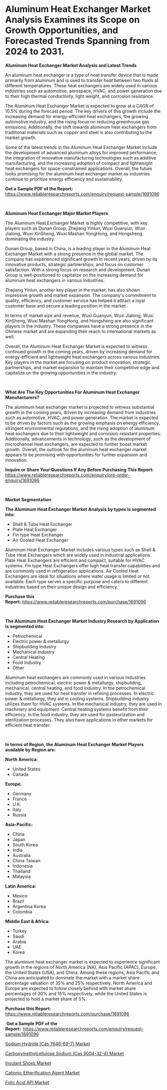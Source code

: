 <p><h1>Aluminum Heat Exchanger Market Analysis Examines its Scope on Growth Opportunities, and Forecasted Trends Spanning from 2024 to 2031.</h1></p><p><strong>Aluminum Heat Exchanger Market Analysis and Latest Trends</strong></p>
<p><p>An aluminum heat exchanger is a type of heat transfer device that is made primarily from aluminum and is used to transfer heat between two fluids at different temperatures. These heat exchangers are widely used in various industries such as automotive, aerospace, HVAC, and power generation due to their high thermal conductivity, light weight, and corrosion resistance.</p><p>The Aluminum Heat Exchanger Market is expected to grow at a CAGR of 10.5% during the forecast period. The key drivers of this growth include the increasing demand for energy-efficient heat exchangers, the growing automotive industry, and the rising focus on reducing greenhouse gas emissions. Additionally, the shift towards aluminum heat exchangers from traditional materials such as copper and steel is also contributing to the market growth.</p><p>Some of the latest trends in the Aluminum Heat Exchanger Market include the development of advanced aluminum alloys for improved performance, the integration of innovative manufacturing technologies such as additive manufacturing, and the increasing adoption of compact and lightweight heat exchangers for space-constrained applications. Overall, the future looks promising for the aluminum heat exchanger market as industries continue to prioritize energy efficiency and sustainability.</p></p>
<p><strong>Get a Sample PDF of the Report:&nbsp;</strong> <a href="https://www.reliableresearchreports.com/enquiry/request-sample/1691096">https://www.reliableresearchreports.com/enquiry/request-sample/1691096</a></p>
<p>&nbsp;</p>
<p><strong>Aluminum Heat Exchanger Major Market Players</strong></p>
<p><p>The Aluminum Heat Exchanger Market is highly competitive, with key players such as Dunan Group, Zhejiang Yinlun, Wuxi Guanyun, Wuxi Jialong, Wuxi XinSheng, Wuxi Mashan YongHong, and Hongsheng dominating the industry.</p><p>Dunan Group, based in China, is a leading player in the Aluminum Heat Exchanger Market with a strong presence in the global market. The company has experienced significant growth in recent years, driven by its innovative products, strategic partnerships, and focus on customer satisfaction. With a strong focus on research and development, Dunan Group is well-positioned to capitalize on the increasing demand for aluminum heat exchangers in various industries.</p><p>Zhejiang Yinlun, another key player in the market, has also shown impressive growth and market expansion. The company's commitment to quality, efficiency, and customer service has helped it attract a loyal customer base and secure a leading position in the market.</p><p>In terms of market size and revenue, Wuxi Guanyun, Wuxi Jialong, Wuxi XinSheng, Wuxi Mashan YongHong, and Hongsheng are also significant players in the industry. These companies have a strong presence in the Chinese market and are expanding their reach to international markets as well.</p><p>Overall, the Aluminum Heat Exchanger Market is expected to witness continued growth in the coming years, driven by increasing demand for energy-efficient and lightweight heat exchangers across various industries. Key players in the market are focusing on product innovation, strategic partnerships, and market expansion to maintain their competitive edge and capitalize on the growing opportunities in the industry.</p></p>
<p>&nbsp;</p>
<p><strong>What Are The Key Opportunities For Aluminum Heat Exchanger Manufacturers?</strong></p>
<p><p>The aluminum heat exchanger market is projected to witness substantial growth in the coming years, driven by increasing demand from industries such as automotive, HVAC, and power generation. The market is expected to be driven by factors such as the growing emphasis on energy efficiency, stringent environmental regulations, and the rising adoption of aluminum heat exchangers due to their lightweight and corrosion-resistant properties. Additionally, advancements in technology, such as the development of microchannel heat exchangers, are expected to further boost market growth. Overall, the outlook for the aluminum heat exchanger market appears to be promising with opportunities for further expansion and innovation.</p></p>
<p><strong>Inquire or Share Your Questions If Any Before Purchasing This Report:</strong> <a href="https://www.reliableresearchreports.com/enquiry/pre-order-enquiry/1691096">https://www.reliableresearchreports.com/enquiry/pre-order-enquiry/1691096</a></p>
<p>&nbsp;</p>
<p><strong>Market Segmentation</strong></p>
<p><strong>The Aluminum Heat Exchanger Market Analysis by types is segmented into:</strong></p>
<p><ul><li>Shell & Tube Heat Exchanger</li><li>Plate Heat Exchanger</li><li>Fin type Heat Exchanger</li><li>Air Cooled Heat Exchanger</li></ul></p>
<p><p>Aluminum Heat Exchanger Market includes various types such as Shell & Tube Heat Exchangers which are widely used in industrial applications. Plate Heat Exchangers are efficient and compact, suitable for HVAC systems. Fin type Heat Exchangers offer high heat transfer capabilities and are commonly used in refrigeration applications. Air Cooled Heat Exchangers are ideal for situations where water usage is limited or not available. Each type serves a specific purpose and caters to different industries based on their unique design and efficiency.</p></p>
<p><strong>Purchase this Report:&nbsp;</strong><a href="https://www.reliableresearchreports.com/purchase/1691096">https://www.reliableresearchreports.com/purchase/1691096</a></p>
<p>&nbsp;</p>
<p><strong>The Aluminum Heat Exchanger Market Industry Research by Application is segmented into:</strong></p>
<p><ul><li>Petrochemical</li><li>Electric power & metallurgy</li><li>Shipbuilding Industry</li><li>Mechanical Industry</li><li>Central Heating</li><li>Food Industry</li><li>Other</li></ul></p>
<p><p>Aluminum heat exchangers are commonly used in various industries including petrochemical, electric power & metallurgy, shipbuilding, mechanical, central heating, and food industry. In the petrochemical industry, they are used for heat transfer in refining processes. In electric power & metallurgy, they aid in cooling systems. Shipbuilding industry utilizes them for HVAC systems. In the mechanical industry, they are used in machinery and equipment. Central heating systems benefit from their efficiency. In the food industry, they are used for pasteurization and sterilization processes. They also have applications in other markets for efficient heat transfer.</p></p>
<p>&nbsp;</p>
<p><strong>In terms of Region, the Aluminum Heat Exchanger Market Players available by Region are:</strong></p>
<p>
    <p> <strong> North America: </strong>
        <ul>
            <li>United States</li>
            <li>Canada</li>
        </ul>
        </p> 
    <p> <strong> Europe: </strong>
        <ul>
            <li>Germany</li>
            <li>France</li>
            <li>U.K.</li>
            <li>Italy</li>
            <li>Russia</li>
        </ul>
        </p> 
    <p> <strong> Asia-Pacific: </strong>
        <ul>
            <li>China</li>
            <li>Japan</li>
            <li>South Korea</li>
            <li>India</li>
            <li>Australia</li>
            <li>China Taiwan</li>
            <li>Indonesia</li>
            <li>Thailand</li>
            <li>Malaysia</li>
        </ul>
        </p> 
    <p> <strong> Latin America: </strong>
        <ul>
            <li>Mexico</li>
            <li>Brazil</li>
            <li>Argentina Korea</li>
            <li>Colombia</li>
        </ul>
        </p> 
    <p> <strong> Middle East & Africa: </strong>
        <ul>
            <li>Turkey</li>
            <li>Saudi</li>
            <li>Arabia</li>
            <li>UAE</li>
            <li>Korea</li>
        </ul>
    </p>
    </p>
<p><p>The aluminum heat exchanger market is expected to experience significant growth in the regions of North America (NA), Asia Pacific (APAC), Europe, the United States (USA), and China. Among these regions, Asia Pacific and China are anticipated to dominate the market with a market share percentage valuation of 35% and 25% respectively. North America and Europe are expected to follow closely behind with market share percentages of 20% and 15% respectively, while the United States is projected to hold a market share of 5%.</p></p>
<p><strong>Purchase this Report: </strong><a href="https://www.reliableresearchreports.com/purchase/1691096">https://www.reliableresearchreports.com/purchase/1691096</a></p>
<p>&nbsp;<strong>Get a Sample PDF of the Report:&nbsp;&nbsp;</strong><a href="https://www.reliableresearchreports.com/enquiry/request-sample/1691096">https://www.reliableresearchreports.com/enquiry/request-sample/1691096</a></p>
<p><strong></strong></p>
<p><p><a href="https://github.com/nancykennedykellievqfqt2/Market-Research-Report-List-1/blob/main/sodium-hydride-cas-7646-69-7-market.md">Sodium Hydride (Cas 7646-69-7) Market</a></p><p><a href="https://github.com/seekum/Market-Research-Report-List-1/blob/main/carboxymethylcellulose-sodium-cas-9004-32-4-market.md">Carboxymethylcellulose Sodium (Cas 9004-32-4) Market</a></p><p><a href="https://issuu.com/reportprime-2/docs/insulant-shoes-market-size-2030.pptx">Insulant Shoes Market</a></p><p><a href="https://github.com/timeliteaut/Market-Research-Report-List-1/blob/main/cationic-etherification-agent-market.md">Cationic Etherification Agent Market</a></p><p><a href="https://issuu.com/reportprime-2/docs/folic-acid-api-market-size-2030.pptx">Folic Acid API Market</a></p></p>